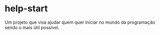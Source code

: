 # help-start
Um projeto que visa ajudar quem quer iniciar no mundo da programação sendo o mais útil possível.
